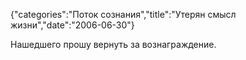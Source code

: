 {"categories":"Поток сознания","title":"Утерян смысл жизни","date":"2006-06-30"}

Нашедшего прошу вернуть за вознаграждение.
